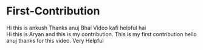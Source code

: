 
# First-Contribution
Hi this is ankush Thanks anuj Bhai Video kafi helpful hai   
Hi this is Aryan and this is my contribution.
This is my first contribution
hello anuj thanks for this video. Very Helpful
